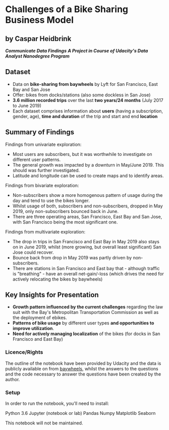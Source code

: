 # Challenges of a Bike Sharing Business Model
## by Caspar Heidbrink

***Communicate Data Findings***
***A Project in Course of Udacity's Data Analyst Nanodegree Program***


## Dataset

- Data on **bike-sharing from baywheels** by Lyft for San Francisco, East Bay and San Jose
- Offer: bikes from docks/stations (also some dockless in San Jose)
- **3.6 million recorded trips** over the last **two years/24 months** (July 2017 to June 2019)
- Each dataset comprises information about **users** (having a subscription, gender, age), **time and duration** of the trip and start and end **location**

## Summary of Findings

Findings from univariate exploration:

- Most users are subscribers, but it was worthwhile to investigate on different user patterns.
- The general growth was impacted by a downturn in May/June 2019. This should was further investigated.
- Latitude and longitude can be used to create maps and to identify areas.  

Findings from bivariate exploration:

- Non-subscribers show a more homogenous pattern of usage during the day and tend to use the bikes longer.
- Whilst usage of both, subscribers and non-subscribers, dropped in May 2019, only non-subscribers bounced back in June.
- There are three operating areas, San Francisco, East Bay and San Jose, with San Francisco being the most significant one. 

Findings from multivariate exploration:  

- The drop in trips in San Francisco and East Bay in May 2019 also stays on in June 2019, whilst (more growing, but overall least significant) San Jose could recover.
- Bounce back from drop in May 2019 was partly driven by non-subscribers.
- There are stations in San Francisco and East bay that - although traffic is "breathing" - have an overall net-gain/-loss (which drives the need for actively relocating the bikes by baywheels)


## Key Insights for Presentation

- **Growth pattern influenced by the current challenges** regarding the law suit with the Bay's Metropolitan Transportation Commission as well as the deployment of ebikes.
- **Patterns of bike usage** by different user types **and opportunities to improve utilization**.
- **Need for actively managing localization** of the bikes (for docks in San Francisco and East Bay)

### Licence/Rights
The outline of the notebook have been provided by Udacity and the data is publicly available on from [baywheels](https://www.lyft.com/bikes/bay-wheels/system-data), whilst the answers to the questions and the code necessary to answer the questions have been created by the author.

### Setup
In order to run the notebook, you'll need to install:

Python 3.6
Jupyter (notebook or lab)
Pandas
Numpy
Matplotlib
Seaborn

This notebook will not be maintained.
